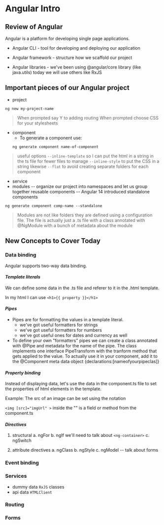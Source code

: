 # Angular Intro

## Review of Angular

Angular is a platform for developing single page applications.

- Angular CLI - tool for developing and deploying our application

- Angular framework - structure how we scaffold our project

- Angular libraries - we've been using @angular/core library (like java.utils) today we will use others like RxJS 

## Important pieces of our Angular project

- project
```
ng new my-project-name
```
> When prompted say Y to adding routing
> When prompted choose CSS for your stylesheets
- component
    - To generate a component use:
    ```
    ng generate component name-of-component
    ```
> useful options
> `--inline-template` so I can put the html in a string in the ts file for fewer files to manage
> `--inline-style` to put the CSS in a string likewise
> `--flat` to avoid creating separate folders for each component
- service
- modules -- organize our project into namespaces and let us group together reusable components
-- Angular 14 introduced standalone components
```
ng generate component comp-name --standalone
```
> Modules are not like folders they are defined
> using a configuration file. The file is
> actually just a .ts file with a class
> annotated with @NgModule
> with a bunch of metadata about the module
>
## New Concepts to Cover Today

### Data binding

Angular supports two-way data binding. 

#### *Template literals*

We can define some data in the .ts file and referer to it in the .html template.

In my html I can use `<h1>{{ property }}</h1>`

#### *Pipes*

- Pipes are for formatting the values in a template literal.
    - we've got useful formatters for strings
    - we've got useful formatters for numbers
    - we've got useful ones for dates and currency as well
- To define your own "formatters" pipes we can create a class annotated with @Pipe and metadata for the name of the pipe. The class implements one interface PipeTransform with the tranform method that gets applied to the value. To actually use it in your component, add it to the @Component meta data object {declarations:[nameofyourpipeclas]}

#### *Property binding*

Instead of displaying data, let's use the data in the component.ts file to set the properties of html elements in the template.

Example: The src of an image can be set using the notation

`<img [src]="imgUrl" >` inside the "" is a field or method from the component.ts



#### *Directives*

1. structural 
    a. ngFor
    b. ngIf
        we'll need to talk about `<ng-container>`
    c. ngSwitch

2. attribute directives
     a. ngClass
     b. ngStyle
     c. ngModel -- talk about forms

### Event binding


### Services

- dummy data
    `RxJS` classes
- api data
    `HTMLClient`

### Routing

### Forms

